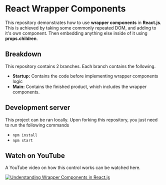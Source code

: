 # React Wrapper Components

This repository demonstrates how to use **wrapper components** in **React.js**. This is achieved
by taking some commonly repeated DOM, and adding to it's own component. Then embedding anything
else inside of it using **props.children**.

## Breakdown

This repository contains 2 branches. Each branch contains the following.

- **Startup:** Contains the code before implementing wrapper components logic
- **Main:** Contains the finished product, which includes the wrapper components.

## Development server

This project can be ran locally. Upon forking this repository, you just need to run the following commands

- `npm install`
- `npm start`

## Watch on YouTube
A YouTube video on how this control works can be watched here.

[![Understanding Wrapper Components in React.js](https://user-images.githubusercontent.com/19817876/136191116-6ebfbc69-4bc9-41a3-bccc-f551d0b2d52f.png)](https://www.youtube.com/watch?v=wKhpNWIe8qo)
